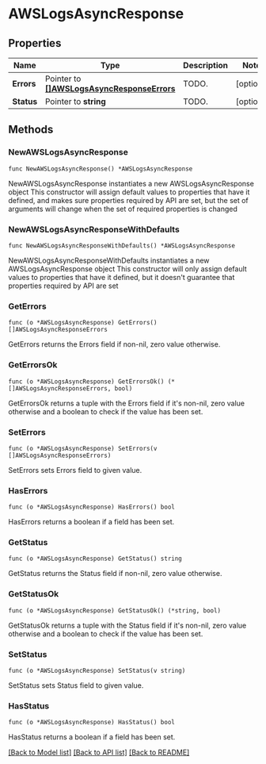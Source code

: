 # AWSLogsAsyncResponse

## Properties

Name | Type | Description | Notes
------------ | ------------- | ------------- | -------------
**Errors** | Pointer to [**[]AWSLogsAsyncResponseErrors**](AWSLogsAsyncResponse_errors.md) | TODO. | [optional] 
**Status** | Pointer to **string** | TODO. | [optional] 

## Methods

### NewAWSLogsAsyncResponse

`func NewAWSLogsAsyncResponse() *AWSLogsAsyncResponse`

NewAWSLogsAsyncResponse instantiates a new AWSLogsAsyncResponse object
This constructor will assign default values to properties that have it defined,
and makes sure properties required by API are set, but the set of arguments
will change when the set of required properties is changed

### NewAWSLogsAsyncResponseWithDefaults

`func NewAWSLogsAsyncResponseWithDefaults() *AWSLogsAsyncResponse`

NewAWSLogsAsyncResponseWithDefaults instantiates a new AWSLogsAsyncResponse object
This constructor will only assign default values to properties that have it defined,
but it doesn't guarantee that properties required by API are set

### GetErrors

`func (o *AWSLogsAsyncResponse) GetErrors() []AWSLogsAsyncResponseErrors`

GetErrors returns the Errors field if non-nil, zero value otherwise.

### GetErrorsOk

`func (o *AWSLogsAsyncResponse) GetErrorsOk() (*[]AWSLogsAsyncResponseErrors, bool)`

GetErrorsOk returns a tuple with the Errors field if it's non-nil, zero value otherwise
and a boolean to check if the value has been set.

### SetErrors

`func (o *AWSLogsAsyncResponse) SetErrors(v []AWSLogsAsyncResponseErrors)`

SetErrors sets Errors field to given value.

### HasErrors

`func (o *AWSLogsAsyncResponse) HasErrors() bool`

HasErrors returns a boolean if a field has been set.

### GetStatus

`func (o *AWSLogsAsyncResponse) GetStatus() string`

GetStatus returns the Status field if non-nil, zero value otherwise.

### GetStatusOk

`func (o *AWSLogsAsyncResponse) GetStatusOk() (*string, bool)`

GetStatusOk returns a tuple with the Status field if it's non-nil, zero value otherwise
and a boolean to check if the value has been set.

### SetStatus

`func (o *AWSLogsAsyncResponse) SetStatus(v string)`

SetStatus sets Status field to given value.

### HasStatus

`func (o *AWSLogsAsyncResponse) HasStatus() bool`

HasStatus returns a boolean if a field has been set.


[[Back to Model list]](../README.md#documentation-for-models) [[Back to API list]](../README.md#documentation-for-api-endpoints) [[Back to README]](../README.md)


